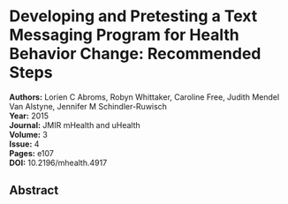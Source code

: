 # Developing and Pretesting a Text Messaging Program for Health Behavior Change: Recommended Steps

**Authors:** Lorien C Abroms, Robyn Whittaker, Caroline Free, Judith Mendel Van Alstyne, Jennifer M Schindler-Ruwisch  
**Year:** 2015  
**Journal:** JMIR mHealth and uHealth  
**Volume:** 3  
**Issue:** 4  
**Pages:** e107  
**DOI:** 10.2196/mhealth.4917  

## Abstract


